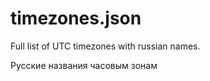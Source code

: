 timezones.json
==============

Full list of UTC timezones with russian names.

Русские названия часовым зонам
